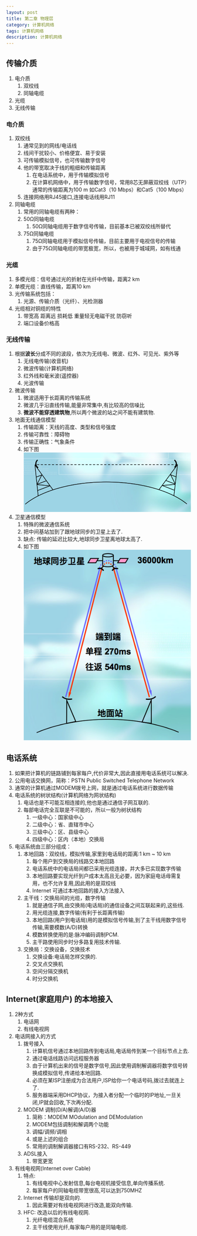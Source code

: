 ```yaml
---
layout: post
title: 第二章 物理层
category: 计算机网络
tags: 计算机网络
description: 计算机网络
---
```


## 传输介质
1. 电介质
    1. 双绞线
    2. 同轴电缆
2. 光缆
3. 无线传输

### 电介质
1. 双绞线
    1. 通常见到的网线/电话线
    2. 线间干扰较小、价格便宜、易于安装
    3. 可传输模拟信号，也可传输数字信号
    4. 他的带宽取决于线的粗细和传输距离
        1. 在电话系统中，用于传输模拟信号
        2. 在计算机网络中，用于传输数字信号，常用8芯无屏蔽双绞线（UTP）通常的传输距离为100 m     如Cat3（10 Mbps）和Cat5（100 Mbps）
    5. 连接网络用RJ45接口,连接电话线用RJ11
2. 同轴电缆
    1. 常用的同轴电缆有两种：
    2. 50Ω同轴电缆
        1. 50Ω同轴电缆用于数字信号传输，目前基本已被双绞线所替代
    3. 75Ω同轴电缆
        1. 75Ω同轴电缆用于模拟信号传输，目前主要用于电视信号的传输
        2. 由于75Ω同轴电缆的带宽极宽，所以，也被用于城域网，如有线通
        
### 光缆
1. 多模光缆：信号通过光的折射在光纤中传输，距离2 km
2. 单模光缆：直线传输，距离10 km
3. 光传输系统包括：
    1. 光源、传输介质（光纤）、光检测器
4. 光缆相对铜缆的特性 
    1. 带宽高   距离远   损耗低   重量轻无电磁干扰   防窃听
    2. 端口设备价格高
    
### 无线传输
1. 根据**波长**分成不同的波段，依次为无线电、微波、红外、可见光、紫外等 
    1. 无线电传输(收音机)
    2. 微波传输(计算机网络) 
    3. 红外线和毫米波(遥控器) 
    4. 光波传输    
2. 微波传输
    1. 微波适用于长距离的传输系统
    2. 微波几乎沿直线传输,能量非常集中,有比较高的信噪比
    3. **微波不能穿透建筑物**,所以两个微波的站之间不能有建筑物.
3. 地面无线通信模型
    1. 传输距离：天线的高度、类型和信号强度 
    2. 传输可靠性：障碍物
    3. 传输正确性：气象条件
    4. 如下图
        ![图1](https://raw.githubusercontent.com/zhoghua123/imgsBed/master/PCNet11.png)
4. 卫星通信模型
    1. 特殊的微波通信系统
    2. 把中间基站加到了跟地球同步的卫星上去了.
    3. 缺点: 传输的延迟比较大,地球同步卫星离地球太高了.
    4. 如下图
        ![图1](https://raw.githubusercontent.com/zhoghua123/imgsBed/master/PCNet10.png)

## 电话系统
1. 如果把计算机的链路铺到每家每户,代价非常大,因此直接用电话系统可以解决.
2. 公用电话交换网，简称：PSTN Public Switched Telephone Network 
3. 通常的计算机通过MODEM拨号上网，就是通过电话系统进行数据传输 
4. 电话系统的树状结构(计算机网络为网状结构)
    1. 电话也是不可能互相连接的,他也是通过通信子网互联的.
    2. 每部电话完全互联是不可能的，所以一般为树状结构
        1. 一级中心：国家级中心
        2. 二级中心：省、直辖市中心
        3. 三级中心：区、县级中心
        4. 四级中心：区内（本地）交换局
5. 电话系统由三部分组成：
    1. 本地回路：双绞线，模拟传输,家里到电话局的距离:1 km ~ 10 km
        1. 每个用户到交换局的线路交本地回路
        2. 电话系统中的电话局间都已采用光缆连接，并大多已实现数字传输
        3. 本地回路要实现光纤到户成本太高且无必要，因为家庭电话毋需复用，也不允许复用,因此用的是双绞线
        4. Internet 可通过本地回路的接入方法接入
    2. 主干线：交换局间的光缆，数字传输
        1. 就是通信子网,由交换局(电话局)的通信设备之间互联起来的,这些线.
        2. 用光缆连接,数字传输(有利于长距离传输)
        3. 本地回路(用户到电话局)用的是模拟信号传输,到了主干线用数字信号传输,需要模数(A/D)转换
        4. 模数转换使用的是:脉冲编码调制PCM.
        5. 主干路使用同步时分多路复用技术传输.
    3. 交换局：交换设备，交换技术
        1. 交换设备:电话局怎样交换的.
        2. 交叉点交换机 
        3. 空间分隔交换机
        4. 时分交换机 

## Internet(家庭用户) 的本地接入
1. 2种方式
    1. 电话网
    2. 有线电视网
2. 电话网接入的方式 
    1. 拨号接入
        1. 计算机信号通过本地回路传到电话局,电话局传到某一个目标节点上去.
        2. 通过电话线路访问远程服务器
        3. 由于计算机出来的信号是数字信号,因此使用调制解调器将数字信号转换成模拟信号,传递给本地回路.
        4. 必须在某ISP注册成为合法用户,ISP给你一个电话号码,拨过去就连上了.
        5. 服务器端采用DHCP协议，为接入者分配一个临时的IP地址,一旦关闭,IP就会回收,下次再分配.
    3. MODEM 调制(D/A)解调(A/D)器
        1. 简称：MODEM MOdulation and DEModulation
        2. MODEM包括调制和解调两个功能
        3. 调幅/调频/调相
        4. 或是上述的组合
        5. 常用的调制解调器接口有RS-232、RS-449
    3. ADSL接入
        1. 带宽更宽
3. 有线电视网(Internet over Cable) 
    1. 特点: 
        1. 有线电视中心发射信息,每台电视机接受信息,单向传播系统.
        2. 每家每户的同轴电缆带宽很高,可以达到750MHZ
    2. Internet 传输却是双向的.
        1. 因此需要对有线电视网进行改造,能双向传输.
    3. HFC: 改造以后的有线电视网.
        1. 光纤电缆混合系统
        2. 主干线使用光纤,每家每户用的是同轴电缆.

